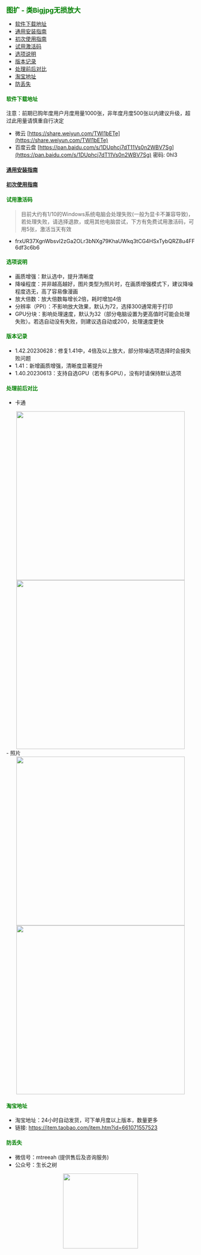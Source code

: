 
<b><font color=green size=4>
图扩 - 类Bigjpg无损放大
</font></b>

- [软件下载地址](#软件下载地址)
- [通用安装指南](#通用安装指南)
- [初次使用指南](#初次使用指南)
- [试用激活码](#试用激活码)
- [选项说明](#选项说明)
- [版本记录](#版本记录)
- [处理前后对比](#处理前后对比)
- [淘宝地址](#淘宝地址)
- [防丢失](#防丢失)



#### <font color=green>软件下载地址</font>
<!-- - 蓝奏云（访问网页直接下载 -->
<!-- [https://wwp.lanzouw.com/b02pcmu1i](https://wwp.lanzouw.com/b02pcmu1i)  密码:f4rf -->
注意：前期已购年度用户月度用量1000张，非年度月度500张以内建议升级，超过此用量请慎重自行决定

- 微云
[https://share.weiyun.com/TWl1bETe](https://share.weiyun.com/TWl1bETe)
- 百度云盘
[https://pan.baidu.com/s/1DUphcj7dT11Vs0n2WBV7Sg](https://pan.baidu.com/s/1DUphcj7dT11Vs0n2WBV7Sg)  密码: 0hl3

#### [通用安装指南](../../univer/install.md)
#### [初次使用指南](./tutor.md)
#### <font color=green>试用激活码</font>
> 目前大约有1/10的Windows系统电脑会处理失败(一般为显卡不兼容导致)，若处理失败，请选择退款，或用其他电脑尝试，下方有免费试用激活码，可用5张，激活当天有效
- frxUR37XgnWbsvl2zGa2OLr3bNXg79KhaUWkq3tCG4HSxTybQRZ8u4FF6df3c6b6

#### <font color=green>选项说明</font>
- 画质增强：默认选中，提升清晰度
- 降噪程度：并非越高越好，图片类型为照片时，在画质增强模式下，建议降噪程度选无，高了容易像漫画
- 放大倍数：放大倍数每增长2倍，耗时增加4倍
- 分辨率（PPI）：不影响放大效果，默认为72，选择300通常用于打印
- GPU分块：影响处理速度，默认为32（部分电脑设置为更高值时可能会处理失败）。若选自动没有失败，则建议选自动或200，处理速度更快

#### <font color=green>版本记录</font>
- 1.42.20230628：修复1.41中，4倍及以上放大，部分除噪选项选择时会报失败问题
- 1.41：新增画质增强，清晰度显著提升
- 1.40.20230613：支持自选GPU（若有多GPU），没有时请保持默认选项

#### <font color=green>处理前后对比</font>
- 卡通
<center><img src="./pic/1.jpg" width="450px"><img src="./pic/1_2xx.jpg" width="450px"></center>
- 照片
<center><img src="./pic/2.jpg" width="450px"><img src="./pic/2_2xx.jpg" width="450px"></center>


#### <font color=green>淘宝地址</font>
- 淘宝地址：24小时自动发货，可下单月度以上版本，数量更多
- 链接: https://item.taobao.com/item.htm?id=661071557523

#### <font color=green>防丢失</font>
<!-- - 微信号：mtreeah (提供售后及咨询服务) -->
- 微信号：mtreeah (提供售后及咨询服务)
- 公众号：生长之树
<center><img src="../../../assets/qrcode_for.jpg" width="200px"></center>

